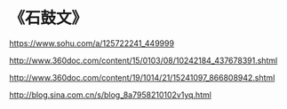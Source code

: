 # 《石鼓文》



https://www.sohu.com/a/125722241_449999



http://www.360doc.com/content/15/0103/08/10242184_437678391.shtml



http://www.360doc.com/content/19/1014/21/15241097_866808942.shtml



http://blog.sina.com.cn/s/blog_8a7958210102v1yq.html

